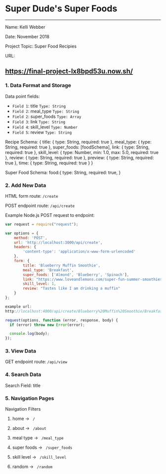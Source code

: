 
# Super Dude's Super Foods

---

Name: Kelli Webber

Date: November 2018

Project Topic: Super Food Recipies

URL: 

https://final-project-lx8bpd53u.now.sh/
---


### 1. Data Format and Storage

Data point fields:
- `Field 1`:     title          `Type: String`
- `Field 2`:     meal_type      `Type: String`
- `Field 2`:     super_foods    `Type: Array`
- `Field 3`:     link           `Type: String`
- `Field 4`:     skill_level    `Type: Number`
- `Field 5`:     review         `Type: String`

Recipe Schema: 
{
    title: {
        type: String,
        required: true
    },
    meal_type: {
        type: String,
        required: true
    },
    super_foods: [foodSchema],
    link: {
        type: String,
        required: true
    },
    skill_level: {
        type: Number,
        min: 1.0,
        max: 5.0,
        required: true
    },
    review: {
        type: String,
        required: true
    },
    preview: {
        type: String,
        required: true
    },
    time: {
        type: String,
        required: true
    }
}

Super Food Schema:
 food:{
        type: String,
        required: true,
    }

### 2. Add New Data

HTML form route: `/create`

POST endpoint route: `/api/create`

Example Node.js POST request to endpoint: 
```javascript
var request = require("request");

var options = { 
    method: 'POST',
    url: 'http://localhost:3000/api/create',
    headers: { 
        'content-type': 'application/x-www-form-urlencoded' 
    },
    form: { 
        title: 'Blueberry Muffin Smoothie',
        meal_type: 'Breakfast',
        super_foods: ['Almond', 'Blueberry', 'Spinach'],
        link: "https://www.loveandlemons.com/super-fun-summer-smoothies/",
        skill_level: 1,
        review: "Tastes like I am drinking a muffin"
    } 
};

example url:
http://localhost:4000/api/create/Blueberry%20Muffin%20Smoothie/Breakfast/Almond,Blueberry,Spinach/https:%2F%2Fwww.loveandlemons.com%2Fsuper-fun-summer-smoothies%2F/1/Tastes%20like%20I%20am%20drinking%20a%20muffin

request(options, function (error, response, body) {
  if (error) throw new Error(error);

  console.log(body);
});
```

### 3. View Data

GET endpoint route: `/api/view`

### 4. Search Data

Search Field: title

### 5. Navigation Pages

Navigation Filters
1. home -> `  /  `
2. about -> `  /about  `

3. meal type -> `  /meal_type  `
4. super foods -> `  /super_foods  `
5. skill level -> `  /skill_level  `
6. random -> `  /random  `


